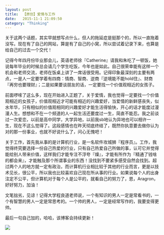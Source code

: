 ```yaml
---
layout: post
title:  【原创】爱情与工作
date:   2015-11-1 21:09:50
category: "Thinking"
---
```


关于这两个话题，其实早就想写点什么，但人的拖延症是挺那个的，所以一直拖着没写。现在有了自己的网站，算是有了自己的小窝，所以尝试着记录下来，也算是给自己的过去一个交代！

记得今年四月份毕业那会儿，英语老师徐『Catherine』请我和朱吃了一顿饭，她说每年毕业的时候总会请几个学生吃饭，今年也是如此。自己很荣幸能有这样一个机会和老师交流，老师在饭桌上讲了一席话很受用。记得印象最深刻的主要有两点，一是人一定要学着有四商：情商、智商、逆商『逆境能不能hold住』、财商『再穷也要理财』；二是如果要谈朋友的话，一定要找一个价值观相近的女孩子。

前面啰嗦了这么多，现在开始进入正题了，关于爱情，我也觉得一定要找一个价值观相近的女孩子，价值观相近才可能有相近的兴趣爱好，当爱情的新鲜感丧失，似水年华，只有相似的价值观相同的兴趣爱好才能生活得愉快，开心的话才能度过漫漫人生。想想和不在一个频道的人一起生活还要度过一生，简直不能忍。我之前谈过一次爱恋，以前是高中同学，大学异地，以前我sb地认为异地也可以相许一生，现在不这么觉得了。这段感情也在昨天彻底终结了，既然你执意要去做你认为对的那一份事业，也就不好说什么了，问心无愧吧！

关于工作，首先我从事的是计算机行业，是一名软件攻城狮『程序员』。工作，我觉得终究要选择一份自己热爱的行业，只有自己热爱自己所做的事，认可它并觉得能给别人带来价值，这样我们才能专注不浮夸『燥』，才能有所作为『精通了钱啥的都会来』，才能触及那个所谓事业的东西！没找到不要紧多感受自然会找到。超过两个人的地方就一定有政治，而计算机行业相比较于其他的行业而言，更是以技术见长，很公平，所以我也比较喜欢自己现在所从事的行业。如果说每个人的出身注定不公平，但计算机对于每个人是公平的，就看自己的努力了，恩，Aragron，好好努力，加油！

文笔拙劣，见谅！记得大学程良道老师说，一个有知识的男人一定是常看书的，一个有智慧的男人一定是常思考的。一个帅的男人，一定是经常写作的，我要变得更帅。

最后一句自己加的，哈哈，该博客会持续更新！

![](http://ww4.sinaimg.cn/bmiddle/b2a05610gw1exknr1fb5nj218g0p0ael.jpg)


